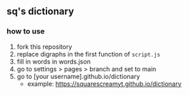 ## sq's dictionary

### how to use

1. fork this repository
2. replace digraphs in the first function of `script.js`
3. fill in words in words.json
4. go to settings > pages > branch and set to main
5. go to [your username].github.io/dictionary
   - example: https://squarescreamyt.github.io/dictionary
